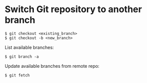 
# Switch Git repository to another branch

    $ git checkout <existing_branch>
    $ git checkout -b <new_branch>

List available branches:

    $ git branch -a

Update available branches from remote repo:
    
    $ git fetch
